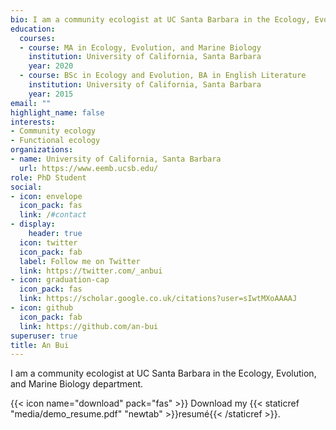 ```yaml
---
bio: I am a community ecologist at UC Santa Barbara in the Ecology, Evolution, and Marine Biology department.
education:
  courses:
  - course: MA in Ecology, Evolution, and Marine Biology
    institution: University of California, Santa Barbara
    year: 2020
  - course: BSc in Ecology and Evolution, BA in English Literature
    institution: University of California, Santa Barbara
    year: 2015
email: ""
highlight_name: false
interests:
- Community ecology
- Functional ecology
organizations:
- name: University of California, Santa Barbara
  url: https://www.eemb.ucsb.edu/
role: PhD Student
social:
- icon: envelope
  icon_pack: fas
  link: /#contact
- display:
    header: true
  icon: twitter
  icon_pack: fab
  label: Follow me on Twitter
  link: https://twitter.com/_anbui
- icon: graduation-cap
  icon_pack: fas
  link: https://scholar.google.co.uk/citations?user=sIwtMXoAAAAJ
- icon: github
  icon_pack: fab
  link: https://github.com/an-bui
superuser: true
title: An Bui
---
```


I am a community ecologist at UC Santa Barbara in the Ecology, Evolution, and Marine Biology department.

{{< icon name="download" pack="fas" >}} Download my {{< staticref "media/demo_resume.pdf" "newtab" >}}resumé{{< /staticref >}}.
